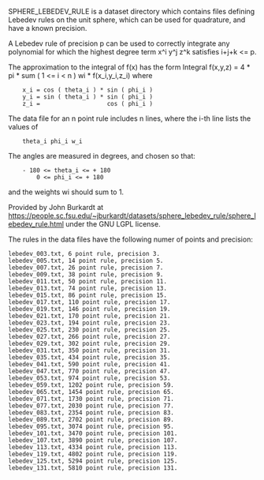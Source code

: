 SPHERE_LEBEDEV_RULE is a dataset directory which contains files defining Lebedev rules on the unit sphere, which can be used for quadrature, and have a known precision.

A Lebedev rule of precision p can be used to correctly integrate any polynomial for which the highest degree term x^i y^j z^k satisfies i+j+k <= p.

The approximation to the integral of f(x) has the form Integral f(x,y,z) = 4 * pi * sum ( 1 <= i < n ) wi * f(x_i,y_i,z_i) where

        x_i = cos ( theta_i ) * sin ( phi_i )
        y_i = sin ( theta_i ) * sin ( phi_i )
        z_i =                   cos ( phi_i )
      

The data file for an n point rule includes n lines, where the i-th line lists the values of

        theta_i phi_i w_i
      

The angles are measured in degrees, and chosen so that:

        - 180 <= theta_i <= + 180
            0 <= phi_i <= + 180
      

and the weights wi should sum to 1. 

Provided by John Burkardt at https://people.sc.fsu.edu/~jburkardt/datasets/sphere_lebedev_rule/sphere_lebedev_rule.html under the GNU LGPL license.

The rules in the data files have the following numer of points and precision:

    lebedev_003.txt, 6 point rule, precision 3.
    lebedev_005.txt, 14 point rule, precision 5.
    lebedev_007.txt, 26 point rule, precision 7.
    lebedev_009.txt, 38 point rule, precision 9.
    lebedev_011.txt, 50 point rule, precision 11.
    lebedev_013.txt, 74 point rule, precision 13.
    lebedev_015.txt, 86 point rule, precision 15.
    lebedev_017.txt, 110 point rule, precision 17.
    lebedev_019.txt, 146 point rule, precision 19.
    lebedev_021.txt, 170 point rule, precision 21.
    lebedev_023.txt, 194 point rule, precision 23.
    lebedev_025.txt, 230 point rule, precision 25.
    lebedev_027.txt, 266 point rule, precision 27.
    lebedev_029.txt, 302 point rule, precision 29.
    lebedev_031.txt, 350 point rule, precision 31.
    lebedev_035.txt, 434 point rule, precision 35.
    lebedev_041.txt, 590 point rule, precision 41.
    lebedev_047.txt, 770 point rule, precision 47.
    lebedev_053.txt, 974 point rule, precision 53.
    lebedev_059.txt, 1202 point rule, precision 59.
    lebedev_065.txt, 1454 point rule, precision 65.
    lebedev_071.txt, 1730 point rule, precision 71.
    lebedev_077.txt, 2030 point rule, precision 77.
    lebedev_083.txt, 2354 point rule, precision 83.
    lebedev_089.txt, 2702 point rule, precision 89.
    lebedev_095.txt, 3074 point rule, precision 95.
    lebedev_101.txt, 3470 point rule, precision 101.
    lebedev_107.txt, 3890 point rule, precision 107.
    lebedev_113.txt, 4334 point rule, precision 113.
    lebedev_119.txt, 4802 point rule, precision 119.
    lebedev_125.txt, 5294 point rule, precision 125.
    lebedev_131.txt, 5810 point rule, precision 131.
